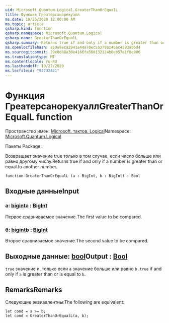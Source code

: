 ```yaml
---
uid: Microsoft.Quantum.Logical.GreaterThanOrEqualL
title: Функция Греатерсанорекуалл
ms.date: 10/26/2020 12:00:00 AM
ms.topic: article
qsharp.kind: function
qsharp.namespace: Microsoft.Quantum.Logical
qsharp.name: GreaterThanOrEqualL
qsharp.summary: Returns true if and only if a number is greater than or equal to another number.
ms.openlocfilehash: a59a9eca2941a44a70ec5a379b146ac459390bd4
ms.sourcegitcommit: 29e0d88a30e4166fa580132124b0eb57e1f0e986
ms.translationtype: MT
ms.contentlocale: ru-RU
ms.lasthandoff: 10/27/2020
ms.locfileid: "92732441"
---
```

# <a name="greaterthanorequall-function"></a><span data-ttu-id="ba59f-102">Функция Греатерсанорекуалл</span><span class="sxs-lookup"><span data-stu-id="ba59f-102">GreaterThanOrEqualL function</span></span>

<span data-ttu-id="ba59f-103">Пространство имен: [Microsoft. тактов. Logical](xref:Microsoft.Quantum.Logical)</span><span class="sxs-lookup"><span data-stu-id="ba59f-103">Namespace: [Microsoft.Quantum.Logical](xref:Microsoft.Quantum.Logical)</span></span>

<span data-ttu-id="ba59f-104">Пакеты [](https://nuget.org/packages/)</span><span class="sxs-lookup"><span data-stu-id="ba59f-104">Package: [](https://nuget.org/packages/)</span></span>


<span data-ttu-id="ba59f-105">Возвращает значение true только в том случае, если число больше или равно другому числу.</span><span class="sxs-lookup"><span data-stu-id="ba59f-105">Returns true if and only if a number is greater than or equal to another number.</span></span>

```qsharp
function GreaterThanOrEqualL (a : BigInt, b : BigInt) : Bool
```


## <a name="input"></a><span data-ttu-id="ba59f-106">Входные данные</span><span class="sxs-lookup"><span data-stu-id="ba59f-106">Input</span></span>

### <a name="a--bigint"></a><span data-ttu-id="ba59f-107">a: [bigint](xref:microsoft.quantum.lang-ref.bigint)</span><span class="sxs-lookup"><span data-stu-id="ba59f-107">a : [BigInt](xref:microsoft.quantum.lang-ref.bigint)</span></span>

<span data-ttu-id="ba59f-108">Первое сравниваемое значение.</span><span class="sxs-lookup"><span data-stu-id="ba59f-108">The first value to be compared.</span></span>


### <a name="b--bigint"></a><span data-ttu-id="ba59f-109">б: [bigint](xref:microsoft.quantum.lang-ref.bigint)</span><span class="sxs-lookup"><span data-stu-id="ba59f-109">b : [BigInt](xref:microsoft.quantum.lang-ref.bigint)</span></span>

<span data-ttu-id="ba59f-110">Второе сравниваемое значение.</span><span class="sxs-lookup"><span data-stu-id="ba59f-110">The second value to be compared.</span></span>



## <a name="output--bool"></a><span data-ttu-id="ba59f-111">Выходные данные: [bool](xref:microsoft.quantum.lang-ref.bool)</span><span class="sxs-lookup"><span data-stu-id="ba59f-111">Output : [Bool](xref:microsoft.quantum.lang-ref.bool)</span></span>

<span data-ttu-id="ba59f-112">`true` значение и, только если `a` значение больше или равно `b` .</span><span class="sxs-lookup"><span data-stu-id="ba59f-112">`true` if and only if `a` is greater than or is equal to `b`.</span></span>

## <a name="remarks"></a><span data-ttu-id="ba59f-113">Remarks</span><span class="sxs-lookup"><span data-stu-id="ba59f-113">Remarks</span></span>

<span data-ttu-id="ba59f-114">Следующие эквивалентны:</span><span class="sxs-lookup"><span data-stu-id="ba59f-114">The following are equivalent:</span></span>

```Q#
let cond = a >= b;
let cond = GreaterThanOrEqualL(a, b);
```